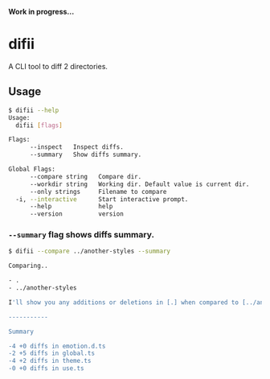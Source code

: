 **Work in progress...**
# difii
A CLI tool to diff 2 directories.

## Usage
```bash
$ difii --help
Usage:
  difii [flags]

Flags:
      --inspect   Inspect diffs.
      --summary   Show diffs summary.

Global Flags:
      --compare string   Compare dir.
      --workdir string   Working dir. Default value is current dir.
      --only strings     Filename to compare
  -i, --interactive      Start interactive prompt.
      --help             help
      --version          version
```

### `--summary` flag shows diffs summary.
```bash
$ difii --compare ../another-styles --summary

Comparing..

- .
- ../another-styles

I'll show you any additions or deletions in [.] when compared to [../another-styles].

-----------

Summary

-4 +0 diffs in emotion.d.ts
-2 +5 diffs in global.ts
-4 +2 diffs in theme.ts
-0 +0 diffs in use.ts
```
